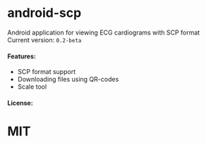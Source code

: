 # android-scp
Android application for viewing ECG cardiograms with SCP format  
Current version: ```0.2-beta```  

#### Features:  
* SCP format support
* Downloading files using QR-codes
* Scale tool  
#### License:
MIT
=======
